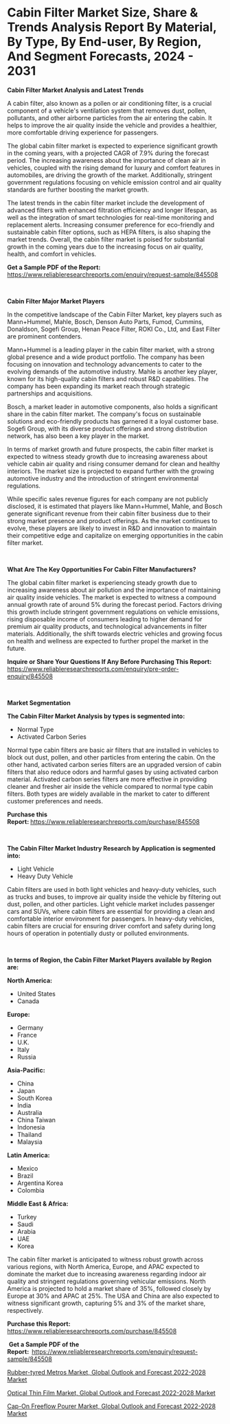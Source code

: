 <p><h1>Cabin Filter Market Size, Share & Trends Analysis Report By Material, By Type, By End-user, By Region, And Segment Forecasts, 2024 - 2031</h1></p><p><strong>Cabin Filter Market Analysis and Latest Trends</strong></p>
<p><p>A cabin filter, also known as a pollen or air conditioning filter, is a crucial component of a vehicle's ventilation system that removes dust, pollen, pollutants, and other airborne particles from the air entering the cabin. It helps to improve the air quality inside the vehicle and provides a healthier, more comfortable driving experience for passengers.</p><p>The global cabin filter market is expected to experience significant growth in the coming years, with a projected CAGR of 7.9% during the forecast period. The increasing awareness about the importance of clean air in vehicles, coupled with the rising demand for luxury and comfort features in automobiles, are driving the growth of the market. Additionally, stringent government regulations focusing on vehicle emission control and air quality standards are further boosting the market growth.</p><p>The latest trends in the cabin filter market include the development of advanced filters with enhanced filtration efficiency and longer lifespan, as well as the integration of smart technologies for real-time monitoring and replacement alerts. Increasing consumer preference for eco-friendly and sustainable cabin filter options, such as HEPA filters, is also shaping the market trends. Overall, the cabin filter market is poised for substantial growth in the coming years due to the increasing focus on air quality, health, and comfort in vehicles.</p></p>
<p><strong>Get a Sample PDF of the Report:&nbsp;</strong> <a href="https://www.reliableresearchreports.com/enquiry/request-sample/845508">https://www.reliableresearchreports.com/enquiry/request-sample/845508</a></p>
<p>&nbsp;</p>
<p><strong>Cabin Filter Major Market Players</strong></p>
<p><p>In the competitive landscape of the Cabin Filter Market, key players such as Mann+Hummel, Mahle, Bosch, Denson Auto Parts, Fumod, Cummins, Donaldson, Sogefi Group, Henan Peace Filter, ROKI Co., Ltd, and East Filter are prominent contenders.</p><p>Mann+Hummel is a leading player in the cabin filter market, with a strong global presence and a wide product portfolio. The company has been focusing on innovation and technology advancements to cater to the evolving demands of the automotive industry. Mahle is another key player, known for its high-quality cabin filters and robust R&D capabilities. The company has been expanding its market reach through strategic partnerships and acquisitions.</p><p>Bosch, a market leader in automotive components, also holds a significant share in the cabin filter market. The company's focus on sustainable solutions and eco-friendly products has garnered it a loyal customer base. Sogefi Group, with its diverse product offerings and strong distribution network, has also been a key player in the market.</p><p>In terms of market growth and future prospects, the cabin filter market is expected to witness steady growth due to increasing awareness about vehicle cabin air quality and rising consumer demand for clean and healthy interiors. The market size is projected to expand further with the growing automotive industry and the introduction of stringent environmental regulations.</p><p>While specific sales revenue figures for each company are not publicly disclosed, it is estimated that players like Mann+Hummel, Mahle, and Bosch generate significant revenue from their cabin filter business due to their strong market presence and product offerings. As the market continues to evolve, these players are likely to invest in R&D and innovation to maintain their competitive edge and capitalize on emerging opportunities in the cabin filter market.</p></p>
<p>&nbsp;</p>
<p><strong>What Are The Key Opportunities For Cabin Filter Manufacturers?</strong></p>
<p><p>The global cabin filter market is experiencing steady growth due to increasing awareness about air pollution and the importance of maintaining air quality inside vehicles. The market is expected to witness a compound annual growth rate of around 5% during the forecast period. Factors driving this growth include stringent government regulations on vehicle emissions, rising disposable income of consumers leading to higher demand for premium air quality products, and technological advancements in filter materials. Additionally, the shift towards electric vehicles and growing focus on health and wellness are expected to further propel the market in the future.</p></p>
<p><strong>Inquire or Share Your Questions If Any Before Purchasing This Report:</strong> <a href="https://www.reliableresearchreports.com/enquiry/pre-order-enquiry/845508">https://www.reliableresearchreports.com/enquiry/pre-order-enquiry/845508</a></p>
<p>&nbsp;</p>
<p><strong>Market Segmentation</strong></p>
<p><strong>The Cabin Filter Market Analysis by types is segmented into:</strong></p>
<p><ul><li>Normal Type</li><li>Activated Carbon Series</li></ul></p>
<p><p>Normal type cabin filters are basic air filters that are installed in vehicles to block out dust, pollen, and other particles from entering the cabin. On the other hand, activated carbon series filters are an upgraded version of cabin filters that also reduce odors and harmful gases by using activated carbon material. Activated carbon series filters are more effective in providing cleaner and fresher air inside the vehicle compared to normal type cabin filters. Both types are widely available in the market to cater to different customer preferences and needs.</p></p>
<p><strong>Purchase this Report:&nbsp;</strong><a href="https://www.reliableresearchreports.com/purchase/845508">https://www.reliableresearchreports.com/purchase/845508</a></p>
<p>&nbsp;</p>
<p><strong>The Cabin Filter Market Industry Research by Application is segmented into:</strong></p>
<p><ul><li>Light Vehicle</li><li>Heavy Duty Vehicle</li></ul></p>
<p><p>Cabin filters are used in both light vehicles and heavy-duty vehicles, such as trucks and buses, to improve air quality inside the vehicle by filtering out dust, pollen, and other particles. Light vehicle market includes passenger cars and SUVs, where cabin filters are essential for providing a clean and comfortable interior environment for passengers. In heavy-duty vehicles, cabin filters are crucial for ensuring driver comfort and safety during long hours of operation in potentially dusty or polluted environments.</p></p>
<p>&nbsp;</p>
<p><strong>In terms of Region, the Cabin Filter Market Players available by Region are:</strong></p>
<p>
    <p> <strong> North America: </strong>
        <ul>
            <li>United States</li>
            <li>Canada</li>
        </ul>
        </p> 
    <p> <strong> Europe: </strong>
        <ul>
            <li>Germany</li>
            <li>France</li>
            <li>U.K.</li>
            <li>Italy</li>
            <li>Russia</li>
        </ul>
        </p> 
    <p> <strong> Asia-Pacific: </strong>
        <ul>
            <li>China</li>
            <li>Japan</li>
            <li>South Korea</li>
            <li>India</li>
            <li>Australia</li>
            <li>China Taiwan</li>
            <li>Indonesia</li>
            <li>Thailand</li>
            <li>Malaysia</li>
        </ul>
        </p> 
    <p> <strong> Latin America: </strong>
        <ul>
            <li>Mexico</li>
            <li>Brazil</li>
            <li>Argentina Korea</li>
            <li>Colombia</li>
        </ul>
        </p> 
    <p> <strong> Middle East & Africa: </strong>
        <ul>
            <li>Turkey</li>
            <li>Saudi</li>
            <li>Arabia</li>
            <li>UAE</li>
            <li>Korea</li>
        </ul>
    </p>
    </p>
<p><p>The cabin filter market is anticipated to witness robust growth across various regions, with North America, Europe, and APAC expected to dominate the market due to increasing awareness regarding indoor air quality and stringent regulations governing vehicular emissions. North America is projected to hold a market share of 35%, followed closely by Europe at 30% and APAC at 25%. The USA and China are also expected to witness significant growth, capturing 5% and 3% of the market share, respectively.</p></p>
<p><strong>Purchase this Report: </strong><a href="https://www.reliableresearchreports.com/purchase/845508">https://www.reliableresearchreports.com/purchase/845508</a></p>
<p>&nbsp;<strong>Get a Sample PDF of the Report:&nbsp;&nbsp;</strong><a href="https://www.reliableresearchreports.com/enquiry/request-sample/845508">https://www.reliableresearchreports.com/enquiry/request-sample/845508</a></p>
<p><strong></strong></p>
<p><p><a href="https://view.publitas.com/reportprime-1/rubber-tyred-metros-market-global-outlook-and-forecast-2022-2028-market-challenges-opportunities-and-growth-drivers-and-major-market-players-forecasted-for-period-from-2023-2030/">Rubber-tyred Metros Market, Global Outlook and Forecast 2022-2028 Market</a></p><p><a href="https://view.publitas.com/reportprime-1/optical-thin-film-market-global-outlook-and-forecast-2022-2028-market-share-market-new-trends-analysis-report-by-type-by-application-by-end-use-by-region-and-segment-forecasts-2023-2030/">Optical Thin Film Market, Global Outlook and Forecast 2022-2028 Market</a></p><p><a href="https://view.publitas.com/reportprime-1/cap-on-freeflow-pourer-market-global-outlook-and-forecast-2022-2028-market-size-market-share-and-global-market-analysis-report-2023-2030/">Cap-On Freeflow Pourer Market, Global Outlook and Forecast 2022-2028 Market</a></p></p>